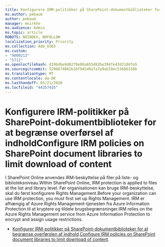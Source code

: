 ```yaml
---
title: Konfigurere IRM-politikker på SharePoint-dokumentbiblioteker for at begrænse overførsel af indhold
ms.author: pebaum
author: pebaum
manager: mnirkhe
ms.audience: Admin
ms.topic: article
ROBOTS: NOINDEX, NOFOLLOW
localization_priority: Priority
ms.collection: Adm_O365
ms.custom:
- "9000213"
- "5712"
ms.openlocfilehash: d19bdbe9d8279e80a655d82be394fe43d210d7e5
ms.sourcegitcommit: 5296874062b16f945d9a7a7a9ab29ec53686310b
ms.translationtype: MT
ms.contentlocale: da-DK
ms.lasthandoff: 05/21/2020
ms.locfileid: "44357435"
---
```

# <a name="configure-irm-policies-on-sharepoint-document-libraries-to-limit-download-of-content"></a><span data-ttu-id="927b0-102">Konfigurere IRM-politikker på SharePoint-dokumentbiblioteker for at begrænse overførsel af indhold</span><span class="sxs-lookup"><span data-stu-id="927b0-102">Configure IRM policies on SharePoint document libraries to limit download of content</span></span>

<span data-ttu-id="927b0-103">I SharePoint Online anvendes IRM-beskyttelse på filer på liste- og biblioteksniveau.</span><span class="sxs-lookup"><span data-stu-id="927b0-103">Within SharePoint Online, IRM protection is applied to files at the list and library level.</span></span> <span data-ttu-id="927b0-104">Før organisationen kan bruge IRM-beskyttelse, skal du først konfigurere Rights Management.</span><span class="sxs-lookup"><span data-stu-id="927b0-104">Before your organization can use IRM protection, you must first set up Rights Management.</span></span> <span data-ttu-id="927b0-105">IRM er afhængig af Azure Rights Management-tjenesten fra Azure Information Protection til at kryptere og tildele brugsbegrænsninger.</span><span class="sxs-lookup"><span data-stu-id="927b0-105">IRM relies on the Azure Rights Management service from Azure Information Protection to encrypt and assign usage restrictions.</span></span>

- <span data-ttu-id="927b0-106">[Konfigurer IRM-politikker på SharePoint-dokumentbiblioteker for at begrænse overførslen af indhold](https://docs.microsoft.com/office365/securitycompliance/set-up-irm-in-sp-admin-center).</span><span class="sxs-lookup"><span data-stu-id="927b0-106">[Configure IRM policies on SharePoint document libraries to limit download of content](https://docs.microsoft.com/office365/securitycompliance/set-up-irm-in-sp-admin-center).</span></span>
